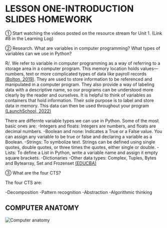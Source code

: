# **LESSON ONE-INTRODUCTION SLIDES HOMEWORK**

① Start watching the videos posted on the resource stream for Unit 1.  (Link #8 in the Learning Log)

② Research. What are variables in computer programming? What types of variables can we use in Python?

R/. We refer to variable in computer programming as a way of referring to a storage area in a computer program.
This memory location holds values—numbers, text or more complicated types of data like payroll records [(Bolton, 2019)](https://www.thoughtco.com/definition-of-variable-958320).
They are used to store information to be referenced and manipulated in a computer program. 
They also provide a way of labeling data with a descriptive name, so our programs can be understood more clearly by the reader and ourselves. 
It is helpful to think of variables as containers that hold information. Their sole purpose is to label and store data in memory. 
This data can then be used throughout your program [(LaunchSchool, 2022)](https://launchschool.com/books/ruby/read/variables)

There are differnte variable types we can use in Python. Some of the most basic ones are:
-Integers and floats: Integers are numbers, and floats are decimal numbers. 
-Boolean and none: Indicates a True or a False value. You can assign any variable to be true or false and declaring a variable as a Boolean.
-Strings: To symbolize text. Strings can be defined using single quotes, double quotes, or three times the quotes, either single or double.
-Lists: To define a List in Python, write a variable name and assign it empty square brackets.
-Dictionaries
-Other data types: Complex, Tuples, Bytes and Bytearray, Set and Frozenset
[(EDUCBA)](https://www.educba.com/python-variable-types/?source=leftnav)

③ What are the four CTS?

The four CTS are:

-Decomposition
-Pattern recognition
-Abstraction
-Algorithmic thinking

## COMPUTER ANATOMY 
![Computer anatomy](https://user-images.githubusercontent.com/111761417/188859515-33163f71-f71d-4539-a2d9-98b9e61d4171.JPG)
